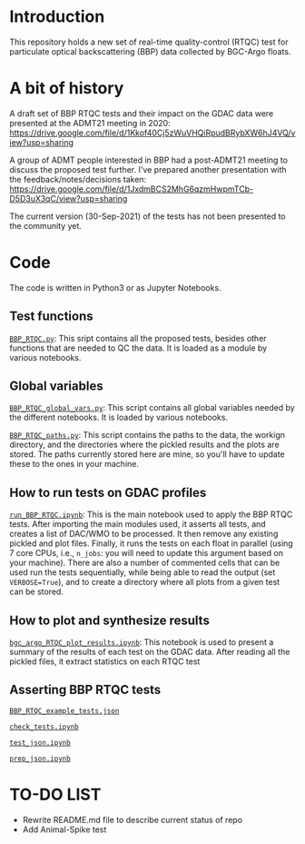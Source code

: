 # Introduction
This repository holds a new set of real-time quality-control (RTQC) test for particulate optical backscattering (BBP) data collected by BGC-Argo floats.

# A bit of history
A draft set of BBP RTQC tests and their impact on the GDAC data were presented at the ADMT21 meeting in 2020: https://drive.google.com/file/d/1Kkof40Cj5zWuVHQiRpudBRybXW6hJ4VQ/view?usp=sharing

A group of ADMT people interested in BBP had a post-ADMT21 meeting to discuss the proposed test further. I've prepared another presentation with the feedback/notes/decisions taken: https://drive.google.com/file/d/1JxdmBCS2MhG6qzmHwpmTCb-D5D3uX3qC/view?usp=sharing

The current version (30-Sep-2021) of the tests has not been presented to the community yet.

# Code
The code is written in Python3 or as Jupyter Notebooks.

## Test functions
[`BBP_RTQC.py`](https://github.com/euroargodev/BBP_RTQC/blob/main/BBP_RTQC.py): This sript contains all the proposed tests, besides other functions that are needed to QC the data. It is loaded as a module by various notebooks.

## Global variables
[`BBP_RTQC_global_vars.py`](https://github.com/euroargodev/BBP_RTQC/blob/main/BBP_RTQC_global_vars.py): This script contains all global variables needed by the different notebooks. It is loaded by various notebooks.

[`BBP_RTQC_paths.py`](https://github.com/euroargodev/BBP_RTQC/blob/main/BBP_RTQC_paths.py): This script contains the paths to the data, the workign directory, and the directories where the pickled results and the plots are stored. The paths currently stored here are mine, so you'll have to update these to the ones in your machine.

## How to run tests on GDAC profiles
[`run_BBP_RTQC.ipynb`](https://github.com/euroargodev/BBP_RTQC/blob/main/run_BBP_RTQC.ipynb): This is the main notebook used to apply the BBP RTQC tests. After importing the main modules used, it asserts all tests, and creates a list of DAC/WMO to be processed. It then remove any existing pickled and plot files. Finally, it runs the tests on each float in parallel (using 7 core CPUs, i.e., `n_jobs`: you will need to update this argument based on your machine).
There are also a number of commented cells that can be used run the tests sequentially, while being able to read the output (set `VERBOSE=True`), and to create a directory where all plots from a given test can be stored. 


## How to plot and synthesize results
[`bgc_argo_RTQC_plot_results.ipynb`](https://github.com/euroargodev/BBP_RTQC/blob/main/bgc_argo_RTQC_plot_results.ipynb): This notebook is used to present a summary of the results of each test on the GDAC data. After reading all the pickled files, it extract statistics on each RTQC test 


## Asserting BBP RTQC tests
[`BBP_RTQC_example_tests.json`](https://github.com/euroargodev/BBP_RTQC/blob/main/BBP_RTQC_example_tests.json)

[`check_tests.ipynb`](https://github.com/euroargodev/BBP_RTQC/blob/main/check_tests.ipynb)

[`test_json.ipynb`](https://github.com/euroargodev/BBP_RTQC/blob/main/test_json.ipynb)

[`prep_json.ipynb`](https://github.com/euroargodev/BBP_RTQC/blob/main/prep_json.ipynb)
 




# TO-DO LIST
- Rewrite README.md file to describe current status of repo 
- Add Animal-Spike test 
